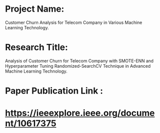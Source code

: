 # Project Name:
Customer Churn Analysis for Telecom Company in Various Machine Learning Technology.

# Research Title:
Analysis of Customer Churn for Telecom Company with SMOTE-ENN and Hyperparameter Tuning Randomized-SearchCV Technique in Advanced Machine Learning Technology.

# Paper Publication Link :
# https://ieeexplore.ieee.org/document/10617375
